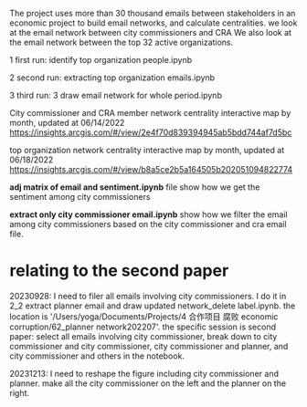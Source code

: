 The project uses more than 30 thousand emails between stakeholders in an economic project to build email networks, and calculate centralities. 
we look at the email network between city commissioners and CRA
We also look at the email network between the top 32 active organizations.

1 first run: identify top organization people.ipynb

2 second run: extracting top organization emails.ipynb

3 third run: 3 draw email network for whole period.ipynb

City commissioner and CRA member network centrality interactive map by month, updated at 06/14/2022
https://insights.arcgis.com/#/view/2e4f70d839394945ab5bdd744af7d5bc


top organization  network centrality interactive map by month, updated at 06/18/2022
https://insights.arcgis.com/#/view/b8a5ce2b5a164505b202051094822774


**adj matrix of email and sentiment.ipynb** file show how we get the sentiment among city commissioners

**extract only city commissioner email.ipynb** show how we filter the email among city commissioners based on the city commissioner and cra email file.


relating to the second paper
==

20230928:
I need to filer all emails involving city commissioners. I do it  in 2_2 extract planner email and draw updated network_delete label.ipynb. the location is '/Users/yoga/Documents/Projects/4 合作项目 腐败 economic corruption/62_planner network202207'.
the specific session is second paper: select all emails involving city commissioner, break down to city commissioner and city commissioner, city commissioner and planner, and city commissioner and others in the notebook.

20231213: 
I need to reshape the figure including city commissioner and planner. make all the city commissioner on the left and the planner on the right.



